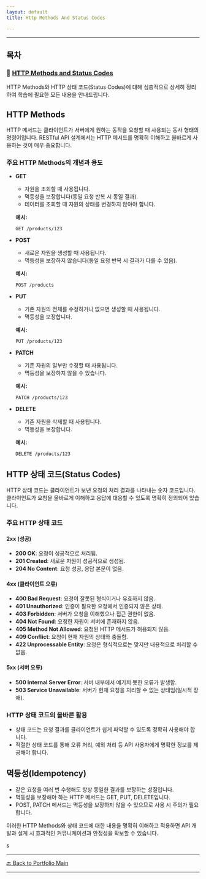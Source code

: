 ```yaml
---
layout: default
title: Http Methods And Status Codes

---
```


---

## 목차


### 🔗 [HTTP Methods and Status Codes](/study/api-design/)

HTTP Methods와 HTTP 상태 코드(Status Codes)에 대해 심층적으로 상세히 정리하여 학습에 필요한 모든 내용을 안내드립니다.

## HTTP Methods

HTTP 메서드는 클라이언트가 서버에게 원하는 동작을 요청할 때 사용되는 동사 형태의 명령어입니다. RESTful API 설계에서는 HTTP 메서드를 명확히 이해하고 올바르게 사용하는 것이 매우 중요합니다.

### 주요 HTTP Methods의 개념과 용도

- **GET**
  - 자원을 조회할 때 사용됩니다.
  - 멱등성을 보장합니다(동일 요청 반복 시 동일 결과).
  - 데이터를 조회할 때 자원의 상태를 변경하지 않아야 합니다.
  
  **예시:**
  ```http
  GET /products/123
  ```

- **POST**
  - 새로운 자원을 생성할 때 사용됩니다.
  - 멱등성을 보장하지 않습니다(동일 요청 반복 시 결과가 다를 수 있음).

  **예시:**
  ```http
  POST /products
  ```

- **PUT**
  - 기존 자원의 전체를 수정하거나 없으면 생성할 때 사용됩니다.
  - 멱등성을 보장합니다.

  **예시:**
  ```http
  PUT /products/123
  ```

- **PATCH**
  - 기존 자원의 일부만 수정할 때 사용됩니다.
  - 멱등성을 보장하지 않을 수 있습니다.

  **예시:**
  ```http
  PATCH /products/123
  ```

- **DELETE**
  - 기존 자원을 삭제할 때 사용됩니다.
  - 멱등성을 보장합니다.

  **예시:**
  ```http
  DELETE /products/123
  ```

## HTTP 상태 코드(Status Codes)

HTTP 상태 코드는 클라이언트가 보낸 요청의 처리 결과를 나타내는 숫자 코드입니다. 클라이언트가 요청을 올바르게 이해하고 응답에 대응할 수 있도록 명확히 정의되어 있습니다.

### 주요 HTTP 상태 코드

#### 2xx (성공)
- **200 OK**: 요청이 성공적으로 처리됨.
- **201 Created**: 새로운 자원이 성공적으로 생성됨.
- **204 No Content**: 요청 성공, 응답 본문이 없음.

#### 4xx (클라이언트 오류)
- **400 Bad Request**: 요청이 잘못된 형식이거나 유효하지 않음.
- **401 Unauthorized**: 인증이 필요한 요청에서 인증되지 않은 상태.
- **403 Forbidden**: 서버가 요청을 이해했으나 접근 권한이 없음.
- **404 Not Found**: 요청한 자원이 서버에 존재하지 않음.
- **405 Method Not Allowed**: 요청된 HTTP 메서드가 허용되지 않음.
- **409 Conflict**: 요청이 현재 자원의 상태와 충돌함.
- **422 Unprocessable Entity**: 요청은 형식적으로는 맞지만 내용적으로 처리할 수 없음.

#### 5xx (서버 오류)
- **500 Internal Server Error**: 서버 내부에서 예기치 못한 오류가 발생함.
- **503 Service Unavailable**: 서버가 현재 요청을 처리할 수 없는 상태임(일시적 장애).

### HTTP 상태 코드의 올바른 활용
- 상태 코드는 요청 결과를 클라이언트가 쉽게 파악할 수 있도록 정확히 사용해야 합니다.
- 적절한 상태 코드를 통해 오류 처리, 예외 처리 등 API 사용자에게 명확한 정보를 제공해야 합니다.

## 멱등성(Idempotency)
- 같은 요청을 여러 번 수행해도 항상 동일한 결과를 보장하는 성질입니다.
- 멱등성을 보장해야 하는 HTTP 메서드는 GET, PUT, DELETE입니다.
- POST, PATCH 메서드는 멱등성을 보장하지 않을 수 있으므로 사용 시 주의가 필요합니다.

이러한 HTTP Methods와 상태 코드에 대한 내용을 명확히 이해하고 적용하면 API 개발과 설계 시 효과적인 커뮤니케이션과 안정성을 확보할 수 있습니다.

s

  
---
[🔙 Back to Portfolio Main](../index.md)

---


